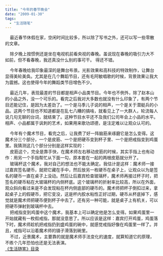 ```yaml
---
title: "今年的春节晚会"
date: "2009-01-30"
tags: 
  - "生活随笔"
---
```


    最近春节休假在家，空闲时间比较多，所以除了写书之外，还可以写一些零散的文章。  

    除夕晚上按惯例还是坐在电视机前看央视的春晚。虽说现在春晚的吸引力大不如前，但不看春晚，我还真没什么别的事可干。 得还不错。  

    今年春晚给我印象最深的是舞台布景。光影效果和高科技的特效制作，让舞台显得美轮美奂。尤其是在几个舞蹈节目，还有毛阿敏唱歌的时候，背景效果让我大为震撼。这也使得今年的舞蹈类节目增色不少。  

    最近几年，表现最差的节目都是相声小品类节目。今年也不例外，除了赵本山的小品之外，没一个可乐的。看完之后我对大多数也就没有什么印象了，有两个节目还能记住，是因为太差劲了。一个是马季儿子说的相声，一个是关于潜艇兵的小品。这两个节目也不知道都是在乱七八糟的搞啥，就看见上了一大群人，轮流每人说几句无聊的台词，就结束了。这种节目水平还不及我们公司年会上小品的水平。相声、小品都属于讽刺的艺术，如果用来歌功颂德，是注定难以让观众认可的。

    今年有个魔术节目，看完之后，让我费了好一阵脑筋来琢磨它是怎么变得。这魔术分三个部分，一个是皮筋、一个是把硬币变到杯子里、一个是把戒指变到鸡蛋里。我猜测这几个部分分别是这样实现的：  
    皮筋这个，完全是靠手快，在魔术师左右移动皮筋的时候，其实手指上也有动作：用另一个手指帮忙从下面一勾，原本套在一起的两根皮筋就分开了。  
    玻璃杯这个魔术，我对自己的想法也不能太确定。我估计是这样：魔术师一接过嘉宾签名硬币，就把它藏在手中，然后放另一枚硬币在桌子上，让观众以为是签名的硬币一直在桌子上没动。然后让后嘉宾检查玻璃杯，魔术师再接过杯子时，把签名的硬币粘在大玻璃杯的内侧杯底。这个玻璃杯的折射率比较高，所以在外面，观众斜向看过来是不会发现粘在杯内侧底部的硬币的。魔术师把杯子倒扣过来，拿起桌子上的假硬币，把它变没，这是杯内胶水粘性正好过期，硬币从杯底掉下，感觉就是魔术师把硬币便到杯子中去了。还有另一种可能，就是桌子上有机关，可以把硬币弹射到玻璃杯中去。  
    把戒指变到鸡蛋中这个魔术，我基本上可以确定他是怎么变得。如果鸡蛋里一开始就藏有一枚假戒指，那就没意思了。所以应该是这样：嘉宾打开鸡蛋，鸡蛋落下时，魔术师趁机把戒指扔到盛鸡蛋的碗中，就感觉戒指好像在鸡蛋里一样了。并且，戒指可以沿着魔术师的镊子滑落到碗里。  
    不过，近景魔术，主要靠的就是魔术师手法变化的速度，就算知道它的原理，不练个几年恐怕也还是无法表演。  
[《生活随笔》目录](mmm2008-11-07_18.20/mmm2008-07-24_12.50/Blog/cns!1pU-rgQVTuuWM1TX8W8PfmDA!1123.entry)
